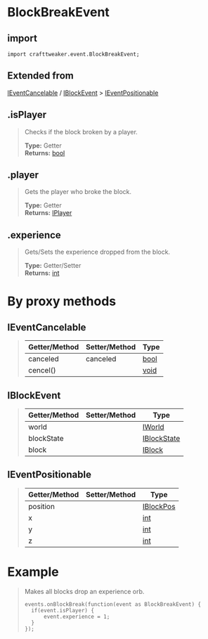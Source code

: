 # BlockBreakEvent

## import
`import crafttweaker.event.BlockBreakEvent;`

## Extended from
[IEventCancelable](/CraftTweaker/Vanilla/Events/IEventCancelable.md) / [IBlockEvent](/CraftTweaker/Vanilla/Events/IBlockEvent.md) > [IEventPositionable](/CraftTweaker/Vanilla/Events/IEventPositionable.md)

## .isPlayer
> Checks if the block broken by a player.
>
> **Type:** Getter  
> **Returns:** [bool](/CraftTweaker/Vanilla/Base-Types/bool.md)

## .player
> Gets the player who broke the block.
>
> **Type:** Getter  
> **Returns:** [IPlayer](/CraftTweaker/Vanilla/Player/IPlayer.md)

## .experience
> Gets/Sets the experience dropped from the block.
>
> **Type:** Getter/Setter  
> **Returns:** [int](/CraftTweaker/Vanilla/Base-Types/int.md) 

# By proxy methods

## IEventCancelable
> | Getter/Method   | Setter/Method     | Type                                              |
> |-----------------|-------------------|---------------------------------------------------|
> | canceled        | canceled          | [bool](/CraftTweaker/Vanilla/Base-Types/bool.md)  |
> | cencel()        |                   | [void](/CraftTweaker/Vanilla/Base-Types/void.md)  |

## IBlockEvent
> | Getter/Method   | Setter/Method     | Type                                                          |
> |-----------------|-------------------|---------------------------------------------------------------|
> | world           |                   | [IWorld](/CraftTweaker/Vanilla/World/IWorld.md)               |
> | blockState      |                   | [IBlockState](/CraftTweaker/Vanilla/Blocks/IBlockState.md)    |
> | block           |                   | [IBlock](/CraftTweaker/Vanilla/Blocks/IBlock.md)              |

## IEventPositionable
> | Getter/Method   | Setter/Method     | Type                                                  |
> |-----------------|-------------------|-------------------------------------------------------|
> | position        |                   | [IBlockPos](/CraftTweaker/Vanilla/World/IBlockPos.md) |
> | x               |                   | [int](/CraftTweaker/Vanilla/Base-Types/int.md)        |
> | y               |                   | [int](/CraftTweaker/Vanilla/Base-Types/int.md)        |
> | z               |                   | [int](/CraftTweaker/Vanilla/Base-Types/int.md)        |

# Example
> Makes all blocks drop an experience orb.
>
> ```
> events.onBlockBreak(function(event as BlockBreakEvent) {
>	if(event.isPlayer) {
>		event.experience = 1;
>	}
> });
> ```